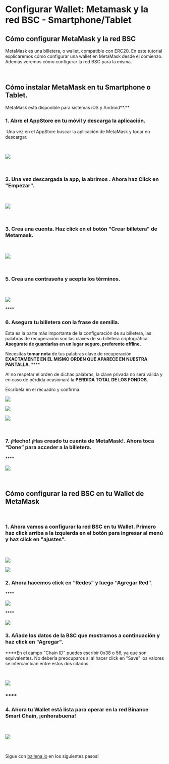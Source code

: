 # Configurar Wallet: Metamask y la red BSC - Smartphone/Tablet

## **Cómo configurar MetaMask y la red BSC**

MetaMask es una billetera, o wallet, compatible con ERC20. En este tutorial explicaremos cómo configurar una wallet en MetaMask desde el comienzo. Además veremos cómo configurar la red BSC para la misma.

**​**

## **Cómo instalar MetaMask en tu Smartphone o Tablet.**

MetaMask está disponible para sistemas iOS y Android**.**

### **1. Abre el AppStore en tu móvil y descarga la aplicación.** 

**​** Una vez en el AppStore buscar la aplicación de MetaMask y tocar en descargar.

**​**

![](../../../../.gitbook/assets/1%20%281%29.jpg)

**​**

### **2. Una vez descargada la app, la abrimos . Ahora haz Click en "Empezar".** 

**​**

![](../../../../.gitbook/assets/2.jpg)

**​**

### **3. Crea una cuenta. Haz click en el botón "Crear billetera" de Metamask.** 

**​ ​**

![](../../../../.gitbook/assets/3.jpg)

**​**

### **5. Crea una contraseña y acepta los términos.**

**​​**

![](../../../../.gitbook/assets/4.jpg)

\*\*\*\*

### **​6. Asegura tu billetera con la frase de semilla.** 

Esta es la parte más importante de la configuración de su billetera, las palabras de recuperación son las claves de su billetera criptográfica. **Asegúrate de guardarlas en un lugar seguro, preferente offline.**

Necesitas **tomar nota** de tus palabras clave de recuperación **EXACTAMENTE EN EL MISMO ORDEN QUE APARECE EN NUESTRA PANTALLA**.  ****

Al no respetar el orden de dichas palabras, la clave privada no será válida y en caso de pérdida ocasionará la **PERDIDA TOTAL DE LOS FONDOS.**

Escríbela en el recuadro y confirma.​



![](../../../../.gitbook/assets/5.jpg)



![](../../../../.gitbook/assets/6.jpg)



![](../../../../.gitbook/assets/7.jpg)

**​**

### **7. ¡Hecho! ¡Has creado tu cuenta de MetaMask!. Ahora toca “Done” para acceder a la billetera.**

\*\*\*\*

![](../../../../.gitbook/assets/8.jpg)

**​**

## **Cómo configurar la red BSC en tu Wallet de MetaMask**

**​**

### **1. Ahora vamos a configurar la red BSC en tu Wallet. Primero haz click arriba a la izquierda en el botón para ingresar al menú y haz click en "ajustes".**

**​​**

![](../../../../.gitbook/assets/9.jpg)



![](../../../../.gitbook/assets/10.jpg)



### **​2. Ahora hacemos click en “Redes” y luego “Agregar Red”.**

\*\*\*\*

![](../../../../.gitbook/assets/11.jpg)

\*\*\*\*

![](../../../../.gitbook/assets/12.jpg)



### **3. Añade los datos de la BSC que mostramos a continuación y haz click en "Agregar".**

**​​**En el campo "Chain ID" puedes escribir 0x38 o 56, ya que son equivalentes. No debería preocuparos si al hacer click en "Save" los valores se intercambian entre estos dos citados.

**​**

![](../../../../.gitbook/assets/13.jpg)

### \*\*\*\*

### **4. Ahora tu Wallet está lista para operar en la red Binance Smart Chain, ¡enhorabuena!**

**​**

![](../../../../.gitbook/assets/14.jpg)

**​**

Sigue con [ballena.io](https://ballena.io/) en los siguientes pasos!



  


